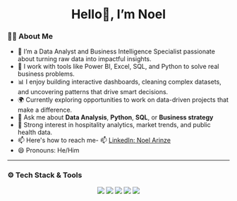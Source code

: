  <h1 align="center">Hello👋, I’m Noel</h1>

### 👩‍💻 About Me
- 👀  I’m a Data Analyst and Business Intelligence Specialist passionate about turning raw data into impactful insights.
- 💼 I work with tools like Power BI, Excel, SQL, and Python to solve real business problems.
- 📊 I enjoy building interactive dashboards, cleaning complex datasets, and uncovering patterns that drive smart decisions.
- 🌍 Currently exploring opportunities to work on data-driven projects that make a difference.
- 💬 Ask me about **Data Analysis**, **Python**, **SQL**, or **Business strategy** 
- 🧠 Strong interest in hospitality analytics, market trends, and public health data.
- 📫 Here's how to reach me- 📫 [LinkedIn: Noel Arinze](https://www.linkedin.com/in/arinze-noel-egwu-094178328/)
- 😄 Pronouns: He/Him

 ---

### ⚙️ Tech Stack & Tools
<p align="center">
  <img src="https://img.shields.io/badge/Python-3776AB?style=for-the-badge&logo=python&logoColor=white" />
  <img src="https://img.shields.io/badge/SQL-4479A1?style=for-the-badge&logo=postgresql&logoColor=white" />
  <img src="https://img.shields.io/badge/Power%20BI-F2C811?style=for-the-badge&logo=powerbi&logoColor=white" />
  <img src="https://img.shields.io/badge/Pandas-150458?style=for-the-badge&logo=pandas&logoColor=white" />
  <img src="https://img.shields.io/badge/Jupyter-F37626?style=for-the-badge&logo=jupyter&logoColor=white" />
</p>
